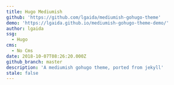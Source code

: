 ```yaml
---
title: Hugo Mediumish
github: 'https://github.com/lgaida/mediumish-gohugo-theme'
demo: 'https://lgaida.github.io/mediumish-gohugo-theme-demo/'
author: lgaida
ssg:
  - Hugo
cms:
  - No Cms
date: 2018-10-07T08:26:20.000Z
github_branch: master
description: 'A mediumish gohugo theme, ported from jekyll'
stale: false
---
```

